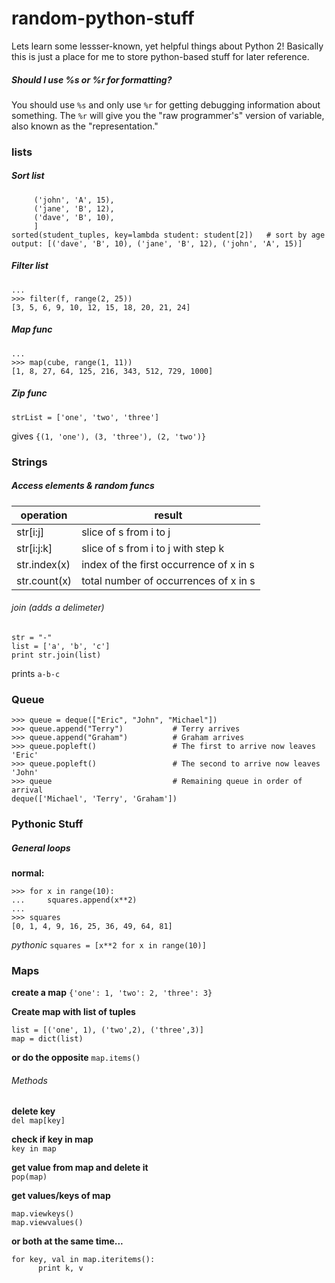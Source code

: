 # random-python-stuff
Lets learn some lessser-known, yet helpful things about Python 2! Basically this is just a place for me to store python-based stuff for later reference.

##### Should I use %s or %r for formatting?
You should use `%s` and only use `%r` for getting debugging information about something. The `%r` will give you the "raw programmer's" version of variable, also known as the "representation."

### lists
##### Sort list
``` student_tuples = [
     ('john', 'A', 15),
     ('jane', 'B', 12),
     ('dave', 'B', 10),
     ]
sorted(student_tuples, key=lambda student: student[2])   # sort by age
output: [('dave', 'B', 10), ('jane', 'B', 12), ('john', 'A', 15)]
```

##### Filter list
```>>> def f(x): return x % 3 == 0 or x % 5 == 0
...
>>> filter(f, range(2, 25))
[3, 5, 6, 9, 10, 12, 15, 18, 20, 21, 24]
```

##### Map func
```>>> def cube(x): return x*x*x
...
>>> map(cube, range(1, 11))
[1, 8, 27, 64, 125, 216, 343, 512, 729, 1000]
```
##### Zip func
```numberList = [1, 2, 3]
strList = ['one', 'two', 'three']
```
gives
```{(1, 'one'), (3, 'three'), (2, 'two')}```

### Strings
##### Access elements & random funcs

| operation     | result                                  |
|---------------|-----------------------------------------|
| str[i:j]      | slice of s from i to j                  |
| str[i:j:k]    | slice of s from i to j with step k      |
| str.index(x)  | index of the first occurrence of x in s |
| str.count(x)  | total number of occurrences of x in s   |

###### join (adds a delimeter)
```
str = "-"
list = ['a', 'b', 'c']
print str.join(list)
```
prints `a-b-c`

### Queue
```>>> from collections import deque
>>> queue = deque(["Eric", "John", "Michael"])
>>> queue.append("Terry")           # Terry arrives
>>> queue.append("Graham")          # Graham arrives
>>> queue.popleft()                 # The first to arrive now leaves
'Eric'
>>> queue.popleft()                 # The second to arrive now leaves
'John'
>>> queue                           # Remaining queue in order of arrival
deque(['Michael', 'Terry', 'Graham'])
```

### Pythonic Stuff
##### General loops
**normal:**
```>>> squares = []
>>> for x in range(10):
...     squares.append(x**2)
...
>>> squares
[0, 1, 4, 9, 16, 25, 36, 49, 64, 81]
```
*pythonic*
```squares = [x**2 for x in range(10)]```

### Maps
**create a map**
```{'one': 1, 'two': 2, 'three': 3}```

**Create map with list of tuples**
```
list = [('one', 1), ('two',2), ('three',3)]
map = dict(list)
```
**or do the opposite**
`map.items()`

###### Methods
**delete key**<br />
`del map[key]`

**check if key in map**<br />
`key in map`

**get value from map and delete it**<br />
`pop(map)`

**get values/keys of map**<br />
```
map.viewkeys()
map.viewvalues()
```
**or both at the same time...**
```
for key, val in map.iteritems():
      print k, v
```

